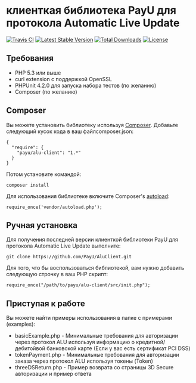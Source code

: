 # клиенткая библиотека PayU для протокола Automatic Live Update
[![Travis CI](https://travis-ci.org/PayU/alu-client-php.svg)](https://travis-ci.org/PayU/alu-client-php) [![Latest Stable Version](https://poser.pugx.org/payu/alu-client/v/stable.svg)](https://packagist.org/packages/payu/alu-client) [![Total Downloads](https://poser.pugx.org/payu/alu-client/downloads.svg)](https://packagist.org/packages/payu/alu-client) [![License](https://poser.pugx.org/payu/alu-client/license.svg)](https://packagist.org/packages/payu/alu-client)

## Требования

 * PHP 5.3 или выше
 * curl extension с поддержкой OpenSSL
 * PHPUnit 4.2.0 для запуска набора тестов (по желанию)
 * Composer (по желанию)

## Composer

Вы можете установить библиотеку используя [Composer](http://getcomposer.org/). Добавьте следующий кусок кода в ваш файлcomposer.json:

    {
      "require": {
        "payu/alu-client": "1.*"
      }
    }

Потом установите командой:

    composer install

Для использования библиотеке включите Composer's [autoload](https://getcomposer.org/doc/00-intro.md#autoloading]):

    require_once('vendor/autoload.php');

## Ручная установка

Для получения последней версии клиенткой библиотеки PayU для протокола Automatic Live Update выполните:

    git clone https://github.com/PayU/AluClient.git

Для того, что бы воспользоваться библиотекой, вам нужно добавить следующую строчку в ваш PHP скрипт:

    require_once("/path/to/payu/alu-client/src/init.php");

## Приступая к работе

Вы можете найти примеры использования в папке с примерами (examples):

* basicExample.php - Минимальные требования для авторизации через протокол ALU используя информацию о кредитной/дебитойвой банковской карте (Если у вас есть сертификат PCI DSS)
* tokenPayment.php - Минимальные требования для авторизации заказа через протокол ALU используя токены (Token)
* threeDSReturn.php - Пример возврата со страницы 3D Secure авторизации и пример ответа

